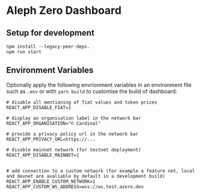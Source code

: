 # Aleph Zero Dashboard

## Setup for development
```create .env file with this content: REACT_APP_DISABLE_FIAT=1
npm install --legacy-peer-deps.
npm run start
```

## Environment Variables
Optionally apply the following envrionment variables in an environment file such as `.env` or with `yarn build` to customise the build of dashboard:

```
# disable all mentioning of fiat values and token prices
REACT_APP_DISABLE_FIAT=1

# display an organisation label in the network bar
REACT_APP_ORGANISATION="© Cardinal"

# provide a privacy policy url in the network bar
REACT_APP_PRIVACY_URL=https://...

# disable mainnet network (for testnet deployment)
REACT_APP_DISABLE_MAINNET=1


# add connection to a custom network (for example a feature net, local and devnet are avaliable by default in a development build)
REACT_APP_ENABLE_CUSTOM_NETWORK=1
REACT_APP_CUSTOM_WS_ADDRESS=wss://ws.test.azero.dev
```
